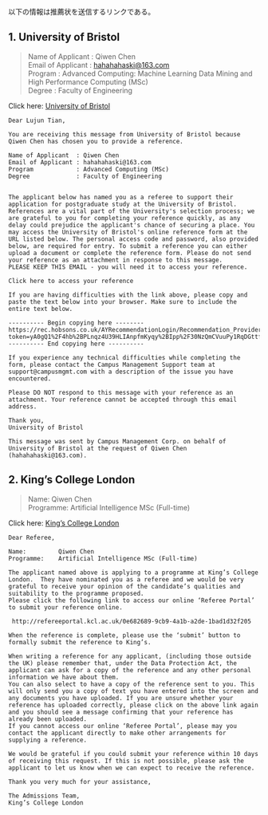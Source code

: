 以下の情報は推薦状を送信するリンクである。
## 1. University of Bristol
> Name of Applicant : Qiwen Chen  
> Email of Applicant : hahahahaski@163.com  
> Program : Advanced Computing: Machine Learning Data Mining and High Performance Computing (MSc)  
> Degree : Faculty of Engineering  

Click here: [University of Bristol](https://rec.hobsons.co.uk/AYRecommendationLogin/Recommendation_Provider_Login_Action.asp?token=yA0gQ1%2F4hb%2BPLnqz4U39HLIAnpfmKyqy%2BIpp%2F30NzQmCVuuPy1RqDGttf5XYseNiRrwSIf554dHxWZjxpmPsB%2Fja7GArf7gQ5ubEABxdQLYZcvUCTtK%2FHUAskpg73PDl)

```
Dear Lujun Tian,

You are receiving this message from University of Bristol because Qiwen Chen has chosen you to provide a reference.

Name of Applicant  : Qiwen Chen
Email of Applicant : hahahahaski@163.com
Program            : Advanced Computing (MSc)
Degree             : Faculty of Engineering


The applicant below has named you as a referee to support their application for postgraduate study at the University of Bristol. References are a vital part of the University's selection process; we are grateful to you for completing your reference quickly, as any delay could prejudice the applicant's chance of securing a place. You may access the University of Bristol's online reference form at the URL listed below. The personal access code and password, also provided below, are required for entry. To submit a reference you can either upload a document or complete the reference form. Please do not send your reference as an attachment in response to this message. 
PLEASE KEEP THIS EMAIL - you will need it to access your reference.

Click here to access your reference

If you are having difficulties with the link above, please copy and paste the text below into your browser. Make sure to include the entire text below.

---------- Begin copying here --------
https://rec.hobsons.co.uk/AYRecommendationLogin/Recommendation_Provider_Login_Action.asp?token=yA0gQ1%2F4hb%2BPLnqz4U39HLIAnpfmKyqy%2BIpp%2F30NzQmCVuuPy1RqDGttf5XYseNiRrwSIf554dHxWZjxpmPsB%2Fja7GArf7gQ5ubEABxdQLYZcvUCTtK%2FHUAskpg73PDl
---------- End copying here ----------

If you experience any technical difficulties while completing the form, please contact the Campus Management Support team at support@campusmgmt.com with a description of the issue you have encountered. 

Please DO NOT respond to this message with your reference as an attachment. Your reference cannot be accepted through this email address.

Thank you,
University of Bristol

This message was sent by Campus Management Corp. on behalf of University of Bristol at the request of Qiwen Chen (hahahahaski@163.com).

```

## 2. King’s College London
> Name:      Qiwen Chen  
> Programme: Artificial Intelligence MSc (Full-time)  

Click here: [King’s College London](http://refereeportal.kcl.ac.uk/0e682689-9cb9-4a1b-a2de-1bad1d32f205)

```
Dear Referee,
 
Name:         Qiwen Chen
Programme:    Artificial Intelligence MSc (Full-time)
 
The applicant named above is applying to a programme at King’s College London.  They have nominated you as a referee and we would be very grateful to receive your opinion of the candidate’s qualities and suitability to the programme proposed.
Please click the following link to access our online ‘Referee Portal’ to submit your reference online.
 
 http://refereeportal.kcl.ac.uk/0e682689-9cb9-4a1b-a2de-1bad1d32f205
 
When the reference is complete, please use the ‘submit’ button to formally submit the reference to King’s.

When writing a reference for any applicant, (including those outside the UK) please remember that, under the Data Protection Act, the applicant can ask for a copy of the reference and any other personal information we have about them. 
You can also select to have a copy of the reference sent to you. This will only send you a copy of text you have entered into the screen and any documents you have uploaded. If you are unsure whether your reference has uploaded correctly, please click on the above link again and you should see a message confirming that your reference has already been uploaded. 
If you cannot access our online ‘Referee Portal’, please may you contact the applicant directly to make other arrangements for supplying a reference.

We would be grateful if you could submit your reference within 10 days of receiving this request. If this is not possible, please ask the applicant to let us know when we can expect to receive the reference.

Thank you very much for your assistance,

The Admissions Team,
King’s College London
```
